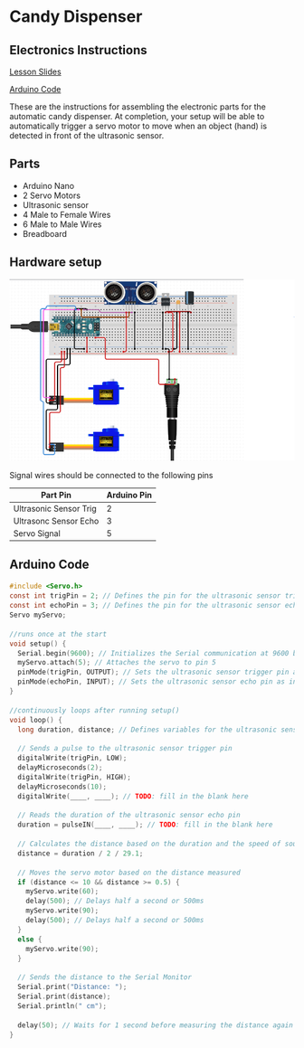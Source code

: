 # Candy Dispenser

## Electronics Instructions

[Lesson Slides](https://docs.google.com/presentation/d/1gMUBQHTuppBXgvps0FpxjrCzLTyeFV_O7UgtZworj2M/edit?usp=sharing)

[Arduino Code](https://docs.google.com/document/d/1jGrgNw226EMBM-GMMv10Wqkjf-g7eO3Q8fcVcpR_Sto/edit?usp=sharing)

These are the instructions for assembling the electronic parts for the automatic candy dispenser. At completion, your setup will be able to automatically trigger a servo motor to move when an object (hand) is detected in front of the ultrasonic sensor.

## Parts
* Arduino Nano
* 2 Servo Motors
* Ultrasonic sensor
* 4 Male to Female Wires
* 6 Male to Male Wires
* Breadboard

## Hardware setup

![Electronics wiring diagram](../media/dispenser_wiring.png)

Signal wires should be connected to the following pins

| Part Pin | Arduino Pin |
| ---| --|
| Ultrasonic Sensor Trig | 2 |
| Ultrasonc Sensor Echo | 3 |
| Servo Signal | 5|

## Arduino Code
```c
#include <Servo.h>
const int trigPin = 2; // Defines the pin for the ultrasonic sensor trigger
const int echoPin = 3; // Defines the pin for the ultrasonic sensor echo
Servo myServo;

//runs once at the start 
void setup() {
  Serial.begin(9600); // Initializes the Serial communication at 9600 bits per second
  myServo.attach(5); // Attaches the servo to pin 5
  pinMode(trigPin, OUTPUT); // Sets the ultrasonic sensor trigger pin as output
  pinMode(echoPin, INPUT); // Sets the ultrasonic sensor echo pin as input
}

//continuously loops after running setup()
void loop() {
  long duration, distance; // Defines variables for the ultrasonic sensor

  // Sends a pulse to the ultrasonic sensor trigger pin
  digitalWrite(trigPin, LOW);
  delayMicroseconds(2);
  digitalWrite(trigPin, HIGH);
  delayMicroseconds(10);
  digitalWrite(____, ____); // TODO: fill in the blank here 

  // Reads the duration of the ultrasonic sensor echo pin
  duration = pulseIN(____, ____); // TODO: fill in the blank here 

  // Calculates the distance based on the duration and the speed of sound
  distance = duration / 2 / 29.1;

  // Moves the servo motor based on the distance measured
  if (distance <= 10 && distance >= 0.5) {
    myServo.write(60);
    delay(500); // Delays half a second or 500ms
    myServo.write(90);
    delay(500); // Delays half a second or 500ms
  }
  else {
    myServo.write(90);
  }

  // Sends the distance to the Serial Monitor
  Serial.print("Distance: ");
  Serial.print(distance);
  Serial.println(" cm");

  delay(50); // Waits for 1 second before measuring the distance again
}
```
